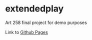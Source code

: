 # extendedplay
Art 258 final project for demo purposes

Link to [Github Pages](https://michaelcamino.github.io/extendedplay)

